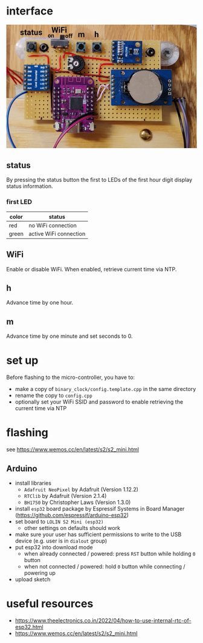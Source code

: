 # interface

![interface](<binary clock interface.png>)

## status

By pressing the status button the first to LEDs of the first hour digit display status information.

### first LED

| color | status                 |
| ----- | ---------------------- |
| red   | no WiFi connection     |
| green | active WiFi connection |

## WiFi

Enable or disable WiFi. When enabled, retrieve current time via NTP.

## h

Advance time by one hour.

## m

Advance time by one minute and set seconds to 0.

# set up

Before flashing to the micro-controller, you have to:

- make a copy of `binary_clock/config.template.cpp` in the same directory
- rename the copy to `config.cpp`
- optionally set your WiFi SSID and password to enable retrieving the current time via NTP

# flashing

see <https://www.wemos.cc/en/latest/s2/s2_mini.html>

## Arduino

- install libraries
    - `Adafruit NeoPixel` by Adafruit (Version 1.12.2)
    - `RTClib` by Adafruit (Version 2.1.4)
    - `BH1750` by Christopher Laws (Version 1.3.0)
- install `esp32` board package by Espressif Systems in Board Manager (<https://github.com/espressif/arduino-esp32>)
- set board to `LOLIN S2 Mini (esp32)`
    - other settings on defaults should work
- make sure your user has sufficient permissions to write to the USB device (e.g. user is in `dialout` group)
- put esp32 into download mode
    - when already connected / powered: press `RST` button while holding `0` button
    - when not connected / powered: hold `0` button while connecting / powering up
- upload sketch

# useful resources

- <https://www.theelectronics.co.in/2022/04/how-to-use-internal-rtc-of-esp32.html>
- <https://www.wemos.cc/en/latest/s2/s2_mini.html>
